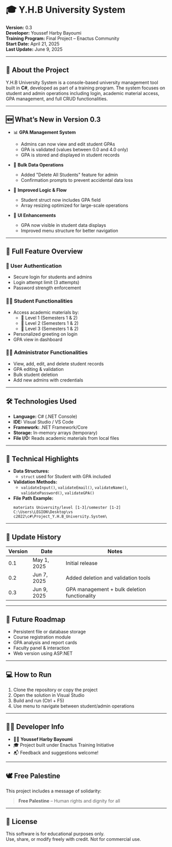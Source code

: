 # 🎓 Y.H.B University System

**Version:** 0.3  
**Developer:** Youssef Harby Bayoumi  
**Training Program:** Final Project – Enactus Community  
**Start Date:** April 21, 2025  
**Last Update:** June 9, 2025  

---

## 📘 About the Project

Y.H.B University System is a console-based university management tool built in **C#**, developed as part of a training program. The system focuses on student and admin operations including login, academic material access, GPA management, and full CRUD functionalities.

---

## 🆕 What’s New in Version 0.3

- 📊 **GPA Management System**
  - Admins can now view and edit student GPAs
  - GPA is validated (values between 0.0 and 4.0 only)
  - GPA is stored and displayed in student records

- 🧹 **Bulk Data Operations**
  - Added "Delete All Students" feature for admin
  - Confirmation prompts to prevent accidental data loss

- 🧠 **Improved Logic & Flow**
  - Student struct now includes GPA field
  - Array resizing optimized for large-scale operations

- 🎨 **UI Enhancements**
  - GPA now visible in student data displays
  - Improved menu structure for better navigation

---

## 🧩 Full Feature Overview

### 🔐 User Authentication
- Secure login for students and admins
- Login attempt limit (3 attempts)
- Password strength enforcement

### 👨‍🎓 Student Functionalities
- Access academic materials by:
  - 📘 Level 1 (Semesters 1 & 2)
  - 📗 Level 2 (Semesters 1 & 2)
  - 📕 Level 3 (Semesters 1 & 2)
- Personalized greeting on login
- GPA view in dashboard

### 👨‍🏫 Administrator Functionalities
- View, add, edit, and delete student records
- GPA editing & validation
- Bulk student deletion
- Add new admins with credentials

---

## 🛠 Technologies Used

- **Language:** C# (.NET Console)
- **IDE:** Visual Studio / VS Code
- **Framework:** .NET Framework/Core
- **Storage:** In-memory arrays (temporary)
- **File I/O:** Reads academic materials from local files

---

## 🧪 Technical Highlights

- **Data Structures:**
  - `struct` used for Student with GPA included
- **Validation Methods:**
  - `validateInput()`, `validateEmail()`, `validateName()`, `validatePassword()`, `validateGPA()`
- **File Path Example:**
  ```
  materiats University/level [1-3]/semester [1-2]
  C:\Users\LEGION\Desktop\vs c2022\c#\Project_Y.H.B_University.System\
  ```

---

## 🔄 Update History

| Version  | Date        | Notes                                        |
|----------|-------------|----------------------------------------------|
| 0.1      | May 1, 2025 | Initial release                              |
| 0.2      | Jun 7, 2025 | Added deletion and validation tools          |
| 0.3      | Jun 9, 2025 | GPA management + bulk deletion functionality |

---

## 🚧 Future Roadmap

- Persistent file or database storage
- Course registration module
- GPA analysis and report cards
- Faculty panel & interaction
- Web version using ASP.NET

---

## 💻 How to Run

1. Clone the repository or copy the project
2. Open the solution in Visual Studio
3. Build and run (Ctrl + F5)
4. Use menu to navigate between student/admin operations

---

## 🧑‍💻 Developer Info

- 👨‍💻 **Youssef Harby Bayoumi**
- 🎓 Project built under Enactus Training Initiative
- 📬 Feedback and suggestions welcome!

---

## 🕊 Free Palestine

This project includes a message of solidarity:
> **Free Palestine** – Human rights and dignity for all

---

## 📄 License

This software is for educational purposes only.  
Use, share, or modify freely with credit. Not for commercial use.
